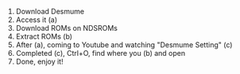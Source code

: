 1. Download Desmume
2. Access it (a)
3. Download ROMs on NDSROMs
4. Extract ROMs (b)
5. After (a), coming to Youtube and watching "Desmume Setting" (c)
6. Completed (c), Ctrl+O, find where you (b) and open
7. Done, enjoy it!
